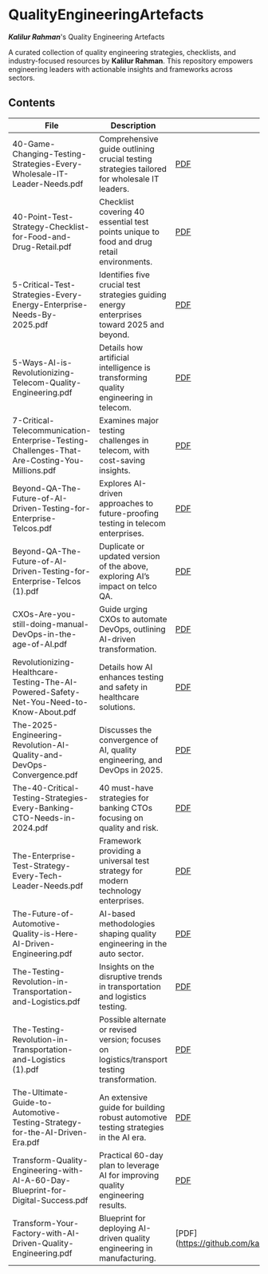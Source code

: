 # QualityEngineeringArtefacts
***Kalilur Rahman***'s Quality Engineering Artefacts

A curated collection of quality engineering strategies, checklists, and industry-focused resources by **Kalilur Rahman**. This repository empowers engineering leaders with actionable insights and frameworks across sectors.

## Contents

| File | Description | Link |
|------|-------------|------|
| 40-Game-Changing-Testing-Strategies-Every-Wholesale-IT-Leader-Needs.pdf | Comprehensive guide outlining crucial testing strategies tailored for wholesale IT leaders. | [PDF](https://github.com/kalilurrahman/QualityEngineeringArtefacts/blob/main/40-Game-Changing-Testing-Strategies-Every-Wholesale-IT-Leader-Needs.pdf) |
| 40-Point-Test-Strategy-Checklist-for-Food-and-Drug-Retail.pdf | Checklist covering 40 essential test points unique to food and drug retail environments. | [PDF](https://github.com/kalilurrahman/QualityEngineeringArtefacts/blob/main/40-Point-Test-Strategy-Checklist-for-Food-and-Drug-Retail.pdf) |
| 5-Critical-Test-Strategies-Every-Energy-Enterprise-Needs-By-2025.pdf | Identifies five crucial test strategies guiding energy enterprises toward 2025 and beyond. | [PDF](https://github.com/kalilurrahman/QualityEngineeringArtefacts/blob/main/5-Critical-Test-Strategies-Every-Energy-Enterprise-Needs-By-2025.pdf) |
| 5-Ways-AI-is-Revolutionizing-Telecom-Quality-Engineering.pdf | Details how artificial intelligence is transforming quality engineering in telecom. | [PDF](https://github.com/kalilurrahman/QualityEngineeringArtefacts/blob/main/5-Ways-AI-is-Revolutionizing-Telecom-Quality-Engineering.pdf) |
| 7-Critical-Telecommunication-Enterprise-Testing-Challenges-That-Are-Costing-You-Millions.pdf | Examines major testing challenges in telecom, with cost-saving insights. | [PDF](https://github.com/kalilurrahman/QualityEngineeringArtefacts/blob/main/7-Critical-Telecommunication-Enterprise-Testing-Challenges-That-Are-Costing-You-Millions.pdf) |
| Beyond-QA-The-Future-of-AI-Driven-Testing-for-Enterprise-Telcos.pdf | Explores AI-driven approaches to future-proofing testing in telecom enterprises. | [PDF](https://github.com/kalilurrahman/QualityEngineeringArtefacts/blob/main/Beyond-QA-The-Future-of-AI-Driven-Testing-for-Enterprise-Telcos.pdf) |
| Beyond-QA-The-Future-of-AI-Driven-Testing-for-Enterprise-Telcos (1).pdf | Duplicate or updated version of the above, exploring AI’s impact on telco QA. | [PDF](https://github.com/kalilurrahman/QualityEngineeringArtefacts/blob/main/Beyond-QA-The-Future-of-AI-Driven-Testing-for-Enterprise-Telcos%20(1).pdf) |
| CXOs-Are-you-still-doing-manual-DevOps-in-the-age-of-AI.pdf | Guide urging CXOs to automate DevOps, outlining AI-driven transformation. | [PDF](https://github.com/kalilurrahman/QualityEngineeringArtefacts/blob/main/CXOs-Are-you-still-doing-manual-DevOps-in-the-age-of-AI.pdf) |
| Revolutionizing-Healthcare-Testing-The-AI-Powered-Safety-Net-You-Need-to-Know-About.pdf | Details how AI enhances testing and safety in healthcare solutions. | [PDF](https://github.com/kalilurrahman/QualityEngineeringArtefacts/blob/main/Revolutionizing-Healthcare-Testing-The-AI-Powered-Safety-Net-You-Need-to-Know-About.pdf) |
| The-2025-Engineering-Revolution-AI-Quality-and-DevOps-Convergence.pdf | Discusses the convergence of AI, quality engineering, and DevOps in 2025. | [PDF](https://github.com/kalilurrahman/QualityEngineeringArtefacts/blob/main/The-2025-Engineering-Revolution-AI-Quality-and-DevOps-Convergence.pdf) |
| The-40-Critical-Testing-Strategies-Every-Banking-CTO-Needs-in-2024.pdf | 40 must-have strategies for banking CTOs focusing on quality and risk. | [PDF](https://github.com/kalilurrahman/QualityEngineeringArtefacts/blob/main/The-40-Critical-Testing-Strategies-Every-Banking-CTO-Needs-in-2024.pdf) |
| The-Enterprise-Test-Strategy-Every-Tech-Leader-Needs.pdf | Framework providing a universal test strategy for modern technology enterprises. | [PDF](https://github.com/kalilurrahman/QualityEngineeringArtefacts/blob/main/The-Enterprise-Test-Strategy-Every-Tech-Leader-Needs.pdf) |
| The-Future-of-Automotive-Quality-is-Here-AI-Driven-Engineering.pdf | AI-based methodologies shaping quality engineering in the auto sector. | [PDF](https://github.com/kalilurrahman/QualityEngineeringArtefacts/blob/main/The-Future-of-Automotive-Quality-is-Here-AI-Driven-Engineering.pdf) |
| The-Testing-Revolution-in-Transportation-and-Logistics.pdf | Insights on the disruptive trends in transportation and logistics testing. | [PDF](https://github.com/kalilurrahman/QualityEngineeringArtefacts/blob/main/The-Testing-Revolution-in-Transportation-and-Logistics.pdf) |
| The-Testing-Revolution-in-Transportation-and-Logistics (1).pdf | Possible alternate or revised version; focuses on logistics/transport testing transformation. | [PDF](https://github.com/kalilurrahman/QualityEngineeringArtefacts/blob/main/The-Testing-Revolution-in-Transportation-and-Logistics%20(1).pdf) |
| The-Ultimate-Guide-to-Automotive-Testing-Strategy-for-the-AI-Driven-Era.pdf | An extensive guide for building robust automotive testing strategies in the AI era. | [PDF](https://github.com/kalilurrahman/QualityEngineeringArtefacts/blob/main/The-Ultimate-Guide-to-Automotive-Testing-Strategy-for-the-AI-Driven-Era.pdf) |
| Transform-Quality-Engineering-with-AI-A-60-Day-Blueprint-for-Digital-Success.pdf | Practical 60-day plan to leverage AI for improving quality engineering results. | [PDF](https://github.com/kalilurrahman/QualityEngineeringArtefacts/blob/main/Transform-Quality-Engineering-with-AI-A-60-Day-Blueprint-for-Digital-Success.pdf) |
| Transform-Your-Factory-with-AI-Driven-Quality-Engineering.pdf | Blueprint for deploying AI-driven quality engineering in manufacturing. | [PDF](https://github.com/kalilurrahman/QualityEngineeringArtefacts/blob
